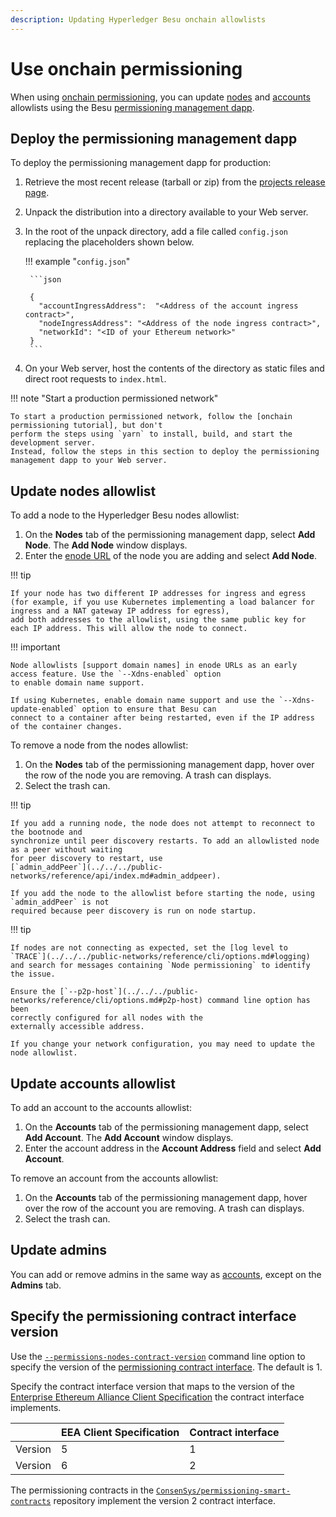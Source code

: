 ```yaml
---
description: Updating Hyperledger Besu onchain allowlists
---
```


# Use onchain permissioning

When using [onchain permissioning](../../concepts/permissioning/onchain.md), you can update
[nodes](#update-nodes-allowlist) and [accounts](#update-accounts-allowlist) allowlists using the
Besu [permissioning management dapp](#deploy-the-permissioning-management-dapp).

## Deploy the permissioning management dapp

To deploy the permissioning management dapp for production:

1. Retrieve the most recent release (tarball or zip) from the [projects release page].

1. Unpack the distribution into a directory available to your Web server.

1. In the root of the unpack directory, add a file called `config.json` replacing the placeholders
    shown below.

    !!! example "`config.json`"

        ```json

        {
          "accountIngressAddress":  "<Address of the account ingress contract>",
          "nodeIngressAddress": "<Address of the node ingress contract>",
          "networkId": "<ID of your Ethereum network>"
        }
        ```

1. On your Web server, host the contents of the directory as static files and direct root requests
    to `index.html`.

!!! note "Start a production permissioned network"

    To start a production permissioned network, follow the [onchain permissioning tutorial], but don't
    perform the steps using `yarn` to install, build, and start the development server.
    Instead, follow the steps in this section to deploy the permissioning management dapp to your Web server.

## Update nodes allowlist

To add a node to the Hyperledger Besu nodes allowlist:

1. On the **Nodes** tab of the permissioning management dapp, select **Add Node**.
    The **Add Node** window displays.
1. Enter the [enode URL](../../../public-networks/concepts/node-keys.md#enode-url) of the node you are adding and select **Add Node**.

!!! tip

    If your node has two different IP addresses for ingress and egress
    (for example, if you use Kubernetes implementing a load balancer for ingress and a NAT gateway IP address for egress),
    add both addresses to the allowlist, using the same public key for each IP address. This will allow the node to connect.

!!! important

    Node allowlists [support domain names] in enode URLs as an early access feature. Use the `--Xdns-enabled` option
    to enable domain name support.

    If using Kubernetes, enable domain name support and use the `--Xdns-update-enabled` option to ensure that Besu can
    connect to a container after being restarted, even if the IP address of the container changes.

To remove a node from the nodes allowlist:

1. On the **Nodes** tab of the permissioning management dapp, hover over the row of the
    node you are removing. A trash can displays.
1. Select the trash can.

!!! tip

    If you add a running node, the node does not attempt to reconnect to the bootnode and
    synchronize until peer discovery restarts. To add an allowlisted node as a peer without waiting
    for peer discovery to restart, use
    [`admin_addPeer`](../../../public-networks/reference/api/index.md#admin_addpeer).

    If you add the node to the allowlist before starting the node, using `admin_addPeer` is not
    required because peer discovery is run on node startup.

!!! tip

    If nodes are not connecting as expected, set the [log level to `TRACE`](../../../public-networks/reference/cli/options.md#logging)
    and search for messages containing `Node permissioning` to identify the issue.

    Ensure the [`--p2p-host`](../../../public-networks/reference/cli/options.md#p2p-host) command line option has been
    correctly configured for all nodes with the
    externally accessible address.

    If you change your network configuration, you may need to update the node allowlist.

## Update accounts allowlist

To add an account to the accounts allowlist:

1. On the **Accounts** tab of the permissioning management dapp, select **Add Account**.
    The **Add Account** window displays.
1. Enter the account address in the **Account Address** field and select **Add Account**.

To remove an account from the accounts allowlist:

1. On the **Accounts** tab of the permissioning management dapp, hover over the row of
    the account you are removing. A trash can displays.
1. Select the trash can.

## Update admins

You can add or remove admins in the same way as [accounts](#update-accounts-allowlist), except on the **Admins** tab.

## Specify the permissioning contract interface version

Use the [`--permissions-nodes-contract-version`](../../reference/cli/options.md#permissions-nodes-contract-version)
command line option to specify the version of the [permissioning contract interface](../../concepts/permissioning/onchain.md#permissioning-contracts).
The default is 1.

Specify the contract interface version that maps to the version of the [Enterprise Ethereum Alliance Client Specification](https://entethalliance.org/technical-specifications/)
the contract interface implements.

|         | EEA Client Specification | Contract interface |
|:--------|:-------------------------|:-------------------|
| Version | 5                        | 1                  |
| Version | 6                        | 2                  |

The permissioning contracts in the [`ConsenSys/permissioning-smart-contracts`](https://github.com/ConsenSys/permissioning-smart-contracts)
repository implement the version 2 contract interface.

[support domain names]: ../../../public-networks/concepts/node-keys.md#domain-name-support
[projects release page]: https://github.com/ConsenSys/permissioning-smart-contracts/releases/latest
[onchain permissioning tutorial]: ../../tutorials/permissioning/onchain.md

